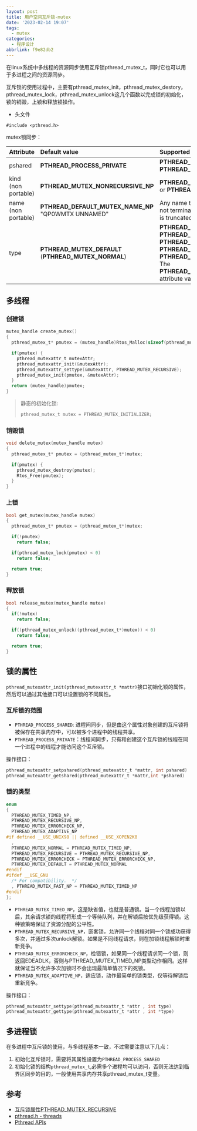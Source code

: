 ```yaml
---
layout: post
title: 用户空间互斥锁-mutex
date: '2023-02-14 19:07'
tags:
  - mutex
categories:
  - 程序设计
abbrlink: f9e82db2
---
```


在linux系统中多线程的资源同步使用互斥锁pthread_mutex_t，同时它也可以用于多进程之间的资源同步。

互斥锁的使用过程中，主要有pthread_mutex_init，pthread_mutex_destory，pthread_mutex_lock，pthread_mutex_unlock这几个函数以完成锁的初始化，锁的销毁，上锁和释放锁操作。

<!--more-->

- 头文件

```
#include <pthread.h>
```

mutex锁同步：

| Attribute           | Default value                                        | Supported values                                             |
| :------------------ | :--------------------------------------------------- | :----------------------------------------------------------- |
| pshared             | **PTHREAD_PROCESS_PRIVATE**                          | **PTHREAD_PROCESS_PRIVATE or PTHREAD_PROCESS_SHARED**        |
| kind (non portable) | **PTHREAD_MUTEX_NONRECURSIVE_NP**                    | **PTHREAD_MUTEX_NONRECURSIVE_NP** or **PTHREAD_MUTEX_RECURSIVE_NP** |
| name (non portable) | **PTHREAD_DEFAULT_MUTEX_NAME_NP** "QP0WMTX UNNAMED"  | Any name that is 15 characters or less. If not terminated by a null character, name is truncated to 15 characters. |
| type                | **PTHREAD_MUTEX_DEFAULT** (**PTHREAD_MUTEX_NORMAL**) | **PTHREAD_MUTEX_DEFAULT** or **PTHREAD_MUTEX_NORMAL** or **PTHREAD_MUTEX_RECURSIVE** or **PTHREAD_MUTEX_ERRORCHECK** or **PTHREAD_MUTEX_OWNERTERM_NP**  The **PTHREAD_MUTEX_OWNERTERM_NP** attribute value is non portable. |



## 多线程

### 创建锁

``` C
mutex_handle create_mutex()
{
  pthread_mutex_t* pmutex = (mutex_handle)Rtos_Malloc(sizeof(pthread_mutex_t));

  if(pmutex) {
    pthread_mutexattr_t mutexAttr;
    pthread_mutexattr_init(&mutexAttr);
    pthread_mutexattr_settype(&mutexAttr, PTHREAD_MUTEX_RECURSIVE);
    pthread_mutex_init(pmutex, &mutexAttr);
  }
  return (mutex_handle)pmutex;
}
```

> 静态的初始化锁:
>
> ``` C
> pthread_mutex_t mutex = PTHREAD_MUTEX_INITIALIZER;
> ```


### 销毁锁

``` C
void delete_mutex(mutex_handle mutex)
{
  pthread_mutex_t* pmutex = (pthread_mutex_t*)mutex;

  if(pmutex) {
    pthread_mutex_destroy(pmutex);
    Rtos_Free(pmutex);
  }
}

```

### 上锁

``` C
bool get_mutex(mutex_handle mutex)
{
  pthread_mutex_t* pmutex = (pthread_mutex_t*)mutex;

  if(!pmutex)
    return false;

  if(pthread_mutex_lock(pmutex) < 0)
    return false;

  return true;
}
```

### 释放锁

``` C
bool release_mutex(mutex_handle mutex)
{
  if(!mutex)
    return false;

  if((pthread_mutex_unlock((pthread_mutex_t*)mutex)) < 0)
    return false;

  return true;
}
```

## 锁的属性

`pthread_mutexattr_init(pthread_mutexattr_t *mattr)`接口初始化锁的属性，然后可以通过其他接口可以设置锁的不同属性。

### 互斥锁的范围

- `PTHREAD_PROCESS_SHARED`: 进程间同步，但是由这个属性对象创建的互斥锁将被保存在共享内存中，可以被多个进程中的线程共享。
- `PTHREAD_PROCESS_PRIVATE`：线程间同步，只有和创建这个互斥锁的线程在同一个进程中的线程才能访问这个互斥锁。

操作接口：
``` C
pthread_mutexattr_setpshared(pthread_mutexattr_t *mattr, int pshared)
pthread_mutexattr_getshared(pthread_mutexattr_t *mattr,int *pshared)
```

### 锁的类型

``` C
enum
{
  PTHREAD_MUTEX_TIMED_NP,
  PTHREAD_MUTEX_RECURSIVE_NP,
  PTHREAD_MUTEX_ERRORCHECK_NP,
  PTHREAD_MUTEX_ADAPTIVE_NP
#if defined __USE_UNIX98 || defined __USE_XOPEN2K8
  ,
  PTHREAD_MUTEX_NORMAL = PTHREAD_MUTEX_TIMED_NP,
  PTHREAD_MUTEX_RECURSIVE = PTHREAD_MUTEX_RECURSIVE_NP,
  PTHREAD_MUTEX_ERRORCHECK = PTHREAD_MUTEX_ERRORCHECK_NP,
  PTHREAD_MUTEX_DEFAULT = PTHREAD_MUTEX_NORMAL
#endif
#ifdef __USE_GNU
  /* For compatibility.  */
  , PTHREAD_MUTEX_FAST_NP = PTHREAD_MUTEX_TIMED_NP
#endif
};
```

- `PTHREAD_MUTEX_TIMED_NP`，这是缺省值，也就是普通锁。当一个线程加锁以后，其余请求锁的线程将形成一个等待队列，并在解锁后按优先级获得锁。这种锁策略保证了资源分配的公平性。
- `PTHREAD_MUTEX_RECURSIVE_NP`，嵌套锁，允许同一个线程对同一个锁成功获得多次，并通过多次unlock解锁。如果是不同线程请求，则在加锁线程解锁时重新竞争。
- `PTHREAD_MUTEX_ERRORCHECK_NP`，检错锁，如果同一个线程请求同一个锁，则返回EDEADLK，否则与PTHREAD_MUTEX_TIMED_NP类型动作相同。这样就保证当不允许多次加锁时不会出现最简单情况下的死锁。
- `PTHREAD_MUTEX_ADAPTIVE_NP`，适应锁，动作最简单的锁类型，仅等待解锁后重新竞争。

操作接口：
``` C
pthread_mutexattr_settype(pthread_mutexattr_t *attr , int type)
pthread_mutexattr_gettype(pthread_mutexattr_t *attr , int *type)
```

## 多进程锁

在多进程中互斥锁的使用，与多线程基本一致，不过需要注意以下几点：

1. 初始化互斥锁时，需要将其属性设置为`PTHREAD_PROCESS_SHARED`
2. 初始化锁的结构`pthread_mutex_t`,必需多个进程均可以访问，否则无法达到临界区同步的目的，一般使用共享内存共享pthread_mutex_t变量。


## 参考

- [互斥锁属性PTHREAD_MUTEX_RECURSIVE](https://blog.csdn.net/kingmax26/article/details/5338065)
- [pthread.h - threads](https://pubs.opengroup.org/onlinepubs/7908799/xsh/pthread.h.html)
- [Pthread APIs](https://www.ibm.com/docs/en/i/7.2?topic=category-pthread-apis)
